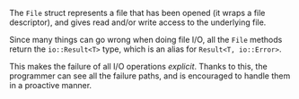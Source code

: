 The `File` struct represents a file that has been opened (it wraps a file
descriptor), and gives read and/or write access to the underlying file.

Since many things can go wrong when doing file I/O, all the `File` methods
return the `io::Result<T>` type, which is an alias for `Result<T, io::Error>`.

This makes the failure of all I/O operations *explicit*. Thanks to this, the
programmer can see all the failure paths, and is encouraged to handle them in
a proactive manner.
